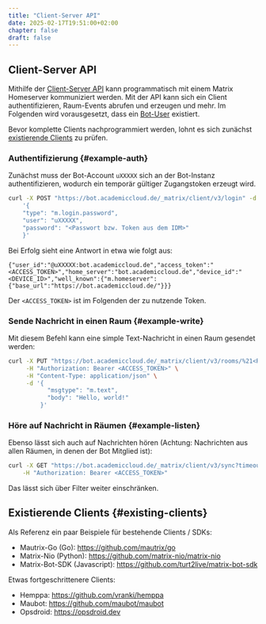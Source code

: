 ```yaml
---
title: "Client-Server API"
date: 2025-02-17T19:51:00+02:00
chapter: false
draft: false
---
```


## Client-Server API

Mithilfe der [Client-Server API](https://spec.matrix.org/latest/client-server-api/) kann programmatisch mit einem Matrix Homeserver kommuniziert werden. Mit der API kann sich ein Client authentifizieren, Raum-Events abrufen und erzeugen und mehr. Im Folgenden wird vorausgesetzt, dass ein [Bot-User](/automations/_index.md) existiert.

Bevor komplette Clients nachprogrammiert werden, lohnt es sich zunächst [existierende Clients](#existing-clients) zu prüfen.

### Authentifizierung {#example-auth}

Zunächst muss der Bot-Account `uXXXXX` sich an der Bot-Instanz authentifizieren, wodurch ein temporär gültiger Zugangstoken erzeugt wird.

```sh
curl -X POST "https://bot.academiccloud.de/_matrix/client/v3/login" -d \
	'{
	"type": "m.login.password",
	"user": "uXXXXX",
	"password": "<Passwort bzw. Token aus dem IDM>"
	}'
```

Bei Erfolg sieht eine Antwort in etwa wie folgt aus:
```
{"user_id":"@uXXXXX:bot.academiccloud.de","access_token":"<ACCESS_TOKEN>","home_server":"bot.academiccloud.de","device_id":"<DEVICE_ID>","well_known":{"m.homeserver":{"base_url":"https://bot.academiccloud.de/"}}}
```

Der `<ACCESS_TOKEN>` ist im Folgenden der zu nutzende Token.


### Sende Nachricht in einen Raum {#example-write}

Mit diesem Befehl kann eine simple Text-Nachricht in einen Raum gesendet werden:

```sh
curl -X PUT "https://bot.academiccloud.de/_matrix/client/v3/rooms/%21<RAUM_ID>:<HOME_SERVER>/send/m.room.message/$(uuidgen)" \
     -H "Authorization: Bearer <ACCESS_TOKEN>" \
     -H "Content-Type: application/json" \
     -d '{
           "msgtype": "m.text",
           "body": "Hello, world!"
         }'
```

### Höre auf Nachricht in Räumen {#example-listen}

Ebenso lässt sich auch auf Nachrichten hören (Achtung: Nachrichten aus allen Räumen, in denen der Bot Mitglied ist):

```sh
curl -X GET "https://bot.academiccloud.de/_matrix/client/v3/sync?timeout=3600" \
	-H "Authorization: Bearer <ACCESS_TOKEN>"
```

Das lässt sich über Filter weiter einschränken.

## Existierende Clients {#existing-clients}
Als Referenz ein paar Beispiele für bestehende Clients / SDKs:

- Mautrix-Go (Go): https://github.com/mautrix/go
- Matrix-Nio (Python): https://github.com/matrix-nio/matrix-nio
- Matrix-Bot-SDK (Javascript): https://github.com/turt2live/matrix-bot-sdk

Etwas fortgeschrittenere Clients:

- Hemppa: https://github.com/vranki/hemppa
- Maubot: https://github.com/maubot/maubot
- Opsdroid: https://opsdroid.dev
